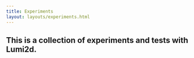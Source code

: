 ```yaml
---
title: Experiments
layout: layouts/experiments.html
---
```


## This is a collection of experiments and tests with Lumi2d.